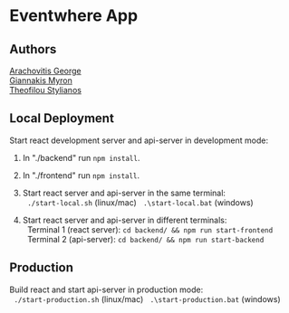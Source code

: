 # Eventwhere App

## Authors

[Arachovitis George](https://www.linkedin.com/in/georgios-arachovitis/)<br>
[Giannakis Myron](https://www.linkedin.com/in/myron-giannakis/)<br>
[Theofilou Stylianos](https://www.linkedin.com/in/stylianos-theofilou-976ab923b/)<br>

## Local Deployment
Start react development server and api-server in development mode:<br>

1. In "./backend" run `npm install`.

2. In "./frontend" run `npm install`.

3. Start react server and api-server in the same terminal:<br>
&nbsp;&nbsp;```./start-local.sh``` (linux/mac)
&nbsp;&nbsp;```.\start-local.bat``` (windows)

4. Start react server and api-server in different terminals:<br>
&nbsp;&nbsp;Terminal 1 (react server): ```cd backend/ && npm run start-frontend```<br>
&nbsp;&nbsp;Terminal 2 (api-server): ```cd backend/ && npm run start-backend```<br>

## Production
Build react and start api-server in production mode:<br>
&nbsp;&nbsp;```./start-production.sh``` (linux/mac)
&nbsp;&nbsp;```.\start-production.bat``` (windows)